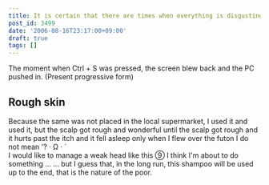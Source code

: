 ```yaml
---
title: It is certain that there are times when everything is disgusting
post_id: 3499
date: '2006-08-16T23:17:00+09:00'
draft: true
tags: []
---
```


The moment when Ctrl + S was pressed, the screen blew back and the PC pushed in. (Present progressive form)

## Rough skin

Because the same was not placed in the local supermarket, I used it and used it, but the scalp got rough and wonderful until the scalp got rough and it hurts past the itch and it fell asleep only when I flew over the futon I do not mean '? · Ω · `  
I would like to manage a weak head like this ⑨ I think I'm about to do something ... ... but I guess that, in the long run, this shampoo will be used up to the end, that is the nature of the poor.
